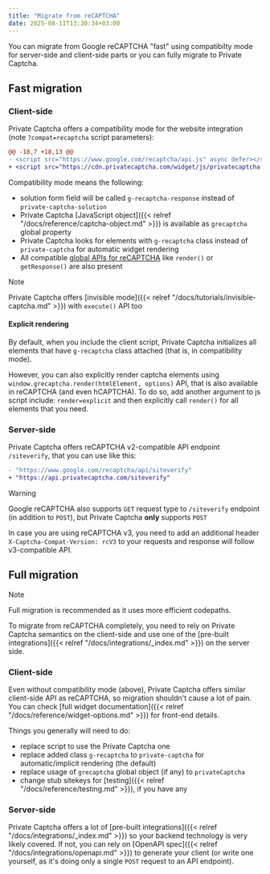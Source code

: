 ```yaml
---
title: "Migrate from reCAPTCHA"
date: 2025-08-11T13:30:34+03:00
---
```


You can migrate from Google reCAPTCHA "fast" using compatibilty mode for server-side and client-side parts or you can fully migrate to Private Captcha.

## Fast migration

### Client-side

Private Captcha offers a compatibility mode for the website integration (note `?compat=recaptcha` script parameters):

```diff {filename="index.html"}
@@ -18,7 +18,13 @@
- <script src="https://www.google.com/recaptcha/api.js" async defer></script>
+ <script src="https://cdn.privatecaptcha.com/widget/js/privatecaptcha.js?compat=recaptcha" defer></script>
```

Compatibility mode means the following:
- solution form field will be called `g-recaptcha-response` instead of `private-captcha-solution`
- Private Captcha [JavaScript object]({{< relref "/docs/reference/captcha-object.md" >}}) is available as `grecaptcha` global property
- Private Captcha looks for elements with `g-recaptcha` class instead of `private-captcha` for automatic widget rendering
- All compatible [global APIs for reCAPTCHA](https://developers.google.com/recaptcha/docs/display#js_api) like `render()` or `getResponse()` are also present

> [!NOTE]
> Private Captcha offers [invisible mode]({{< relref "/docs/tutorials/invisible-captcha.md" >}}) with `execute()` API too

#### Explicit rendering

By default, when you include the client script, Private Captcha initializes all elements that have `g-recaptcha` class attached (that is, in compatibility mode).

However, you can also explicitly render captcha elements using `window.grecaptcha.render(htmlElement, options)` API, that is also available in reCAPTCHA (and even hCAPTCHA). To do so, add another argument to js script include: `render=explicit` and then explicitly call `render()` for all elements that you need.

### Server-side

Private Captcha offers reCAPTCHA v2-compatible API endpoint `/siteverify`, that you can use like this:

```diff
- "https://www.google.com/recaptcha/api/siteverify"
+ "https://api.privatecaptcha.com/siteverify"
```

> [!WARNING]
> Google reCAPTCHA also supports `GET` request type to `/siteverify` endpoint (in addition to `POST`), but Private Captcha **only** supports `POST`

In case you are using reCAPTCHA v3, you need to add an additional header `X-Captcha-Compat-Version: rcV3` to your requests and response will follow v3-compatible API.

## Full migration

> [!NOTE]
> Full migration is recommended as it uses more efficient codepaths.

To migrate from reCAPTCHA completely, you need to rely on Private Captcha semantics on the client-side and use one of the [pre-built integrations]({{< relref "/docs/integrations/_index.md" >}}) on the server side.

### Client-side

Even without compatibility mode (above), Private Captcha offers similar client-side API as reCAPTCHA, so migration shouldn't cause a lot of pain. You can check [full widget documentation]({{< relref "/docs/reference/widget-options.md" >}}) for front-end details.

Things you generally will need to do:

- replace script to use the Private Captcha one
- replace added class `g-recaptcha` to `private-captcha` for automatic/implicit rendering (the default)
- replace usage of `grecaptcha` global object (if any) to `privateCaptcha`
- change stub sitekeys for [testing]({{< relref "/docs/reference/testing.md" >}}), if you have any

### Server-side

Private Captcha offers a lot of [pre-built integrations]({{< relref "/docs/integrations/_index.md" >}}) so your backend technology is very likely covered. If not, you can rely on [OpenAPI spec]({{< relref "/docs/integrations/openapi.md" >}}) to generate your client (or write one yourself, as it's doing only a single `POST` request to an API endpoint).